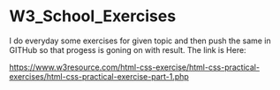 # W3_School_Exercises
I do everyday some exercises for given topic and then push the same in GITHub so that progess is goning on with result.
 The link is Here:

https://www.w3resource.com/html-css-exercise/html-css-practical-exercises/html-css-practical-exercise-part-1.php